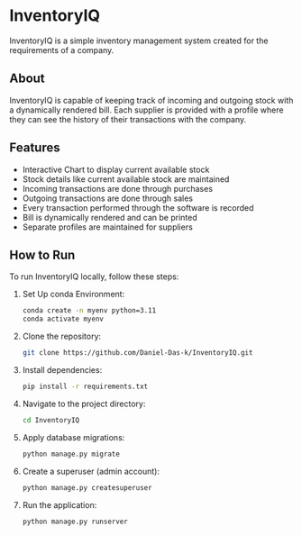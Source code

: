 # InventoryIQ

InventoryIQ is a simple inventory management system created for the requirements of a company.

## About

InventoryIQ is capable of keeping track of incoming and outgoing stock with a dynamically rendered bill. Each supplier is provided with a profile where they can see the history of their transactions with the company.

## Features

- Interactive Chart to display current available stock
- Stock details like current available stock are maintained
- Incoming transactions are done through purchases
- Outgoing transactions are done through sales
- Every transaction performed through the software is recorded
- Bill is dynamically rendered and can be printed
- Separate profiles are maintained for suppliers

## How to Run

To run InventoryIQ locally, follow these steps:

1. Set Up conda Environment:
   ```bash
   conda create -n myenv python=3.11
   conda activate myenv
   
2. Clone the repository:
   ```bash
   git clone https://github.com/Daniel-Das-k/InventoryIQ.git
   
3. Install dependencies:
   ```bash
   pip install -r requirements.txt
   
4. Navigate to the project directory:
   ```bash
   cd InventoryIQ

5. Apply database migrations:
   ```bash
   python manage.py migrate

6. Create a superuser (admin account):
   ```bash
   python manage.py createsuperuser

7. Run the application:
   ```bash
   python manage.py runserver

